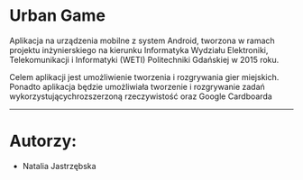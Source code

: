 <h1>Urban Game</h1>
<p>Aplikacja na urządzenia mobilne z system Android, tworzona w ramach projektu inżynierskiego na kierunku Informatyka Wydziału Elektroniki, Telekomunikacji i Informatyki (WETI) Politechniki Gdańskiej w 2015 roku.</p>
<p>Celem aplikacji jest umożliwienie tworzenia i rozgrywania gier miejskich. Ponadto aplikacja będzie umożliwiała tworzenie i rozgrywanie zadań wykorzystującychrozszerzoną rzeczywistość oraz Google Cardboarda</p>
<hr color="blue"/>
<h1>Autorzy:</h1>
<ul>
	<li>Natalia Jastrzębska</li>
</ul>
